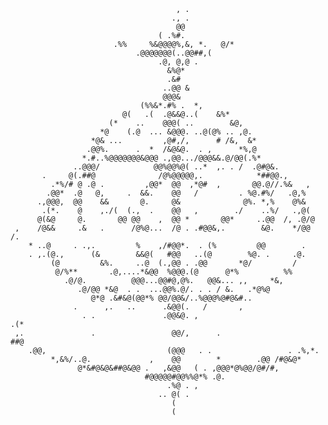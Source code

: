                                                                                 
                                         , .                                    
                                        ., .                                    
                                         @@                                     
                                     ( .%#.                                     
                           .%%     %&@@@@%,&, *.   @/*                          
                                .@@@@@@@(..@@##,(                               
                                     .@, @,@ .                                  
                                       &%@*                                     
                                       .&#                                      
                                      ..@@ &                                    
                                      @@@&                                      
                                 (%%&*.#% .  *,                                 
                             @(   .(  .@&&@..(    &%*                           
                          (*    ..    @@@( ..        &@,                        
                        *@    (.@  ... &@@@. ..@(@% .. ,@.                      
                      *@& ...         ,@#,/,      # /&,  &*                     
                     .@@%.      .  *  /&@&@.  . ,      *%,@                     
                    *.#..%@@@@@@@&@@@ .,@@.../@@@&&.@/@@(.%*                    
                  ..@@@/            @@%@@%@( ..*  ,. . /  .@#@&.                
           .     @(.##@              /@%@@@@@,.            *##@@.,              
             .*%/# @ .@ .         ,@@*  @@  ,*@#  ,       @@.@//.%&   ,         
            .@@*  .@   @,     .  &&.    @@   /         . %@.#%/   .@,%          
          .,@@@,  @@    &&       @.     @&              @%. *,%    @%&          
           .(*.    @    ,./(  (.,  .    @@   ,        ./    ..%/   .,@(         
          @(&@     @.       @@ @@    ,  @@ *       @@*     ..@@  /, .@/@        
     ,    /@&&     .&   .      /@%@...  /@ . .#@@&,.        &@.    */@@    /.   
        * ..@     . .,.         %    ,/#@@*.  . (%         @@        .          
        . ,.(@.,      (&        &&@(   #@@   ..(@        %@. .     .@.          
             (@         &%.     ..@  (.,@@ . .@@       *@/         /            
              @/%**       .@,....*&@@  %@@@.(@      @*%          %%             
                .@/@.          @@@...@@#@,@%.   @@&... ,,     *&,               
                   .@/@@ *&@  . .  ...@@%.@/. . . / &.   .*@%@                  
                      @*@ .&#&@(@@*% @@/@@&/..%@@@%@#@&#..                      
                  .      ,.   ..      .&@@(.   /       ,                        
                    . .               .@@&@. ,                               .(*
     ,.               .                 @@/,      .                      ##@    
        .@@,                           (@@@   . .                 . .%,*.       
             *,&%/..@.             ,    @@        *        .@@ /#@&@*           
                   @*&#@&@&##@&@@ .   ,&@@   ( . ,@@@*@%@@/@#/#,                
                                  #@@@@@#@@%%@*% .@.                            
                                       .%@ . ,                                  
                                     .. @( .                                    
                                        (                                       
                                        (                                       
